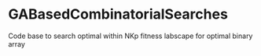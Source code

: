 # GABasedCombinatorialSearches
Code base to search optimal within NKp fitness labscape for optimal binary array

